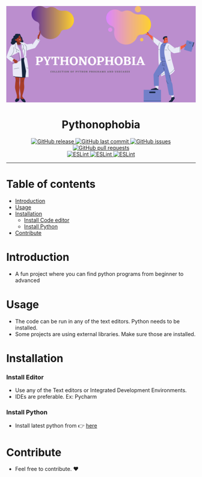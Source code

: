 ![](./assets/preview.png)
<h1 align="center"> Pythonophobia</h1>

<p align="center">
  <a href="https://github.com/SandeepBalachandran/Pythonophobia/releases/" target="_blank">
    <img alt="GitHub release" src="https://img.shields.io/github/v/release/SandeepBalachandran/Pythonophobia?include_prereleases&style=flat-square">
  </a>

  <a href="https://github.com/SandeepBalachandran/Pythonophobia/commits/master" target="_blank">
    <img src="https://img.shields.io/github/last-commit/SandeepBalachandran/Pythonophobia?style=flat-square" alt="GitHub last commit">
  </a>

  <a href="https://github.com/SandeepBalachandran/Pythonophobia/issues" target="_blank">
    <img src="https://img.shields.io/github/issues/SandeepBalachandran/Pythonophobia?style=flat-square&color=red" alt="GitHub issues">
  </a>

  <a href="https://github.com/SandeepBalachandran/Pythonophobia/pulls" target="_blank">
    <img src="https://img.shields.io/github/issues-pr/SandeepBalachandran/Pythonophobia?style=flat-square&color=blue" alt="GitHub pull requests">
  </a>

  </br>

  <a href="https://standardjs.com" target="_blank">
    <img alt="ESLint" src="https://img.shields.io/badge/code_style-standard-brightgreen.svg?style=flat-square">
  </a>
  
  <a href="" target="_blank">
    <img alt="ESLint" src="https://img.shields.io/github/stars/SandeepBalachandran/Pythonophobia">
  </a>
  
  <a href="" target="_blank">
    <img alt="ESLint" src="https://img.shields.io/github/forks/SandeepBalachandran/Pythonophobia">
  </a>
  
</p>
<hr>

# Table of contents

- [Introduction](#introduction)
- [Usage](#usage)
- [Installation](#installation)
    - [Install Code editor](#install-editor)
    - [Install Python](#install-python)
- [Contribute](#contribute)

# Introduction
- A fun project where you can find python programs from beginner to advanced

# Usage
- The code can be run in any of the text editors. Python needs to be installed.
- Some projects are using external libraries. Make sure those are installed.  


# Installation

### Install Editor
- Use any of the Text editors or Integrated Development Environments.
- IDEs are preferable. Ex: Pycharm

###  Install Python
- Install latest python from :point_right: [here](https://www.python.org/downloads/)

# Contribute
- Feel free to contribute. :heart:
